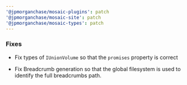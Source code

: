 ```yaml
---
'@jpmorganchase/mosaic-plugins': patch
'@jpmorganchase/mosaic-site': patch
'@jpmorganchase/mosaic-types': patch
---
```


### Fixes

- Fix types of `IUnionVolume` so that the `promises` property is correct

- Fix Breadcrumb generation so that the global filesystem is used to identify the full breadcrumbs path.
